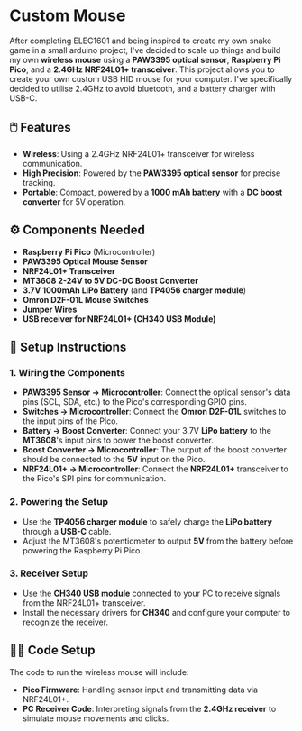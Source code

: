 # Custom Mouse

After completing ELEC1601 and being inspired to create my own snake game in a small arduino project, I've decided to scale up things and build my own **wireless mouse** using a **PAW3395 optical sensor**, **Raspberry Pi Pico**, and a **2.4GHz NRF24L01+ transceiver**. This project allows you to create your own custom USB HID mouse for your computer. I've specifically decided to utilise 2.4GHz to avoid bluetooth, and a battery charger with USB-C.

## 🖱️ **Features**
- **Wireless**: Using a 2.4GHz NRF24L01+ transceiver for wireless communication.
- **High Precision**: Powered by the **PAW3395 optical sensor** for precise tracking.
- **Portable**: Compact, powered by a **1000 mAh battery** with a **DC boost converter** for 5V operation.

## ⚙️ **Components Needed**
- **Raspberry Pi Pico** (Microcontroller)
- **PAW3395 Optical Mouse Sensor**
- **NRF24L01+ Transceiver**
- **MT3608 2-24V to 5V DC-DC Boost Converter**
- **3.7V 1000mAh LiPo Battery** (and **TP4056 charger module**)
- **Omron D2F-01L Mouse Switches**
- **Jumper Wires**
- **USB receiver for NRF24L01+ (CH340 USB Module)**

## 🔧 **Setup Instructions**

### 1. **Wiring the Components**
- **PAW3395 Sensor → Microcontroller**: Connect the optical sensor's data pins (SCL, SDA, etc.) to the Pico's corresponding GPIO pins.
- **Switches → Microcontroller**: Connect the **Omron D2F-01L** switches to the input pins of the Pico.
- **Battery → Boost Converter**: Connect your 3.7V **LiPo battery** to the **MT3608**'s input pins to power the boost converter.
- **Boost Converter → Microcontroller**: The output of the boost converter should be connected to the **5V** input on the Pico.
- **NRF24L01+ → Microcontroller**: Connect the **NRF24L01+** transceiver to the Pico's SPI pins for communication.

### 2. **Powering the Setup**
- Use the **TP4056 charger module** to safely charge the **LiPo battery** through a **USB-C** cable.
- Adjust the MT3608's potentiometer to output **5V** from the battery before powering the Raspberry Pi Pico.

### 3. **Receiver Setup**
- Use the **CH340 USB module** connected to your PC to receive signals from the NRF24L01+ transceiver.
- Install the necessary drivers for **CH340** and configure your computer to recognize the receiver.

## 🧑‍💻 **Code Setup**
The code to run the wireless mouse will include:
- **Pico Firmware**: Handling sensor input and transmitting data via NRF24L01+.
- **PC Receiver Code**: Interpreting signals from the **2.4GHz receiver** to simulate mouse movements and clicks.